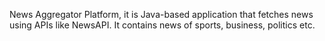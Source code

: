 News Aggregator Platform, it is Java-based application that fetches news using APIs like NewsAPI. It contains news of sports, business, politics etc.
